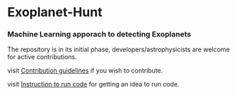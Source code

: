 # Exoplanet-Hunt

### Machine Learning apporach to detecting Exoplanets

The repository is in its initial phase, developers/astrophysicists are welcome for active contributions.

visit [Contribution guidelines](https://github.com/STAC-IITMandi/Exoplanet-Hunt/blob/master/CONTRIBUTING.md)
if you wish to contribute.

visit [Instruction to run code](https://github.com/STAC-IITMandi/Exoplanet-Hunt/blob/master/Instructions.rst) for getting an idea to run code.
